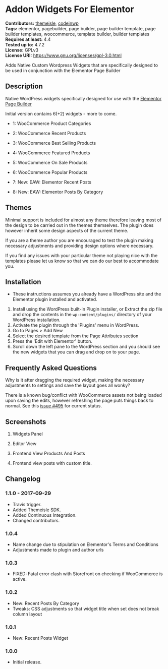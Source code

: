 # Addon Widgets For Elementor #

**Contributors:** [themeisle](https://profiles.wordpress.org/themeisle), [codeinwp](https://profiles.wordpress.org/codeinwp)  
**Tags:** elementor, pagebuilder, page builder, page builder template, page builder templates, woocommerce, template builder, builder templates  
**Requires at least:** 4.4    
**Tested up to:** 4.7.2    
**License:** GPLv3  
**License URI:** https://www.gnu.org/licenses/gpl-3.0.html     

Adds Native Custom Wordpress Widgets that are specifically designed to be used in conjunction with the Elementor Page Builder

## Description ##
Native WordPress widgets specifically designed for use with the [Elementor Page Builder](https://wordpress.org/plugins/elementor/)

Initial version contains 6(+2) widgets - more to come.
* 1: WooCommerce Product Categories
* 2: WooCommerce Recent Products   
* 3: WooCommerce Best Selling Products   
* 4: WooCommerce Featured Products   
* 5: WooCommerce On Sale Products   
* 6: WooCommerce Popular Products

* 7: New: EAW: Elementor Recent Posts
* 8: New: EAW: Elementor Posts By Category
	
## Themes ##
Minimal support is included for almost any theme therefore leaving most of the design to be carried out in the themes themselves.
The plugin does however inherit some design aspects of the current theme.

If you are a theme author you are encouraged to test the plugin making necessary adjustments and providing design options where necessary.

If you find any issues with your particular theme not playing nice with the templates please let us know so that we can do our best
to accommodate you.

## Installation ##
* These instructions assumes you already have a WordPress site and the Elementor plugin installed and activated.

1. Install using the WordPress built-in Plugin installer, or Extract the zip file and drop the contents in the `wp-content/plugins/` directory of your WordPress installation.
2. Activate the plugin through the 'Plugins' menu in WordPress.
3. Go to Pages > Add New
4. Select the desired template from the Page Attributes section
4. Press the 'Edit with Elementor' button.
5. Scroll down the left pane to the WordPress section and you should see the new widgets that you can drag and drop on to your page.

## Frequently Asked Questions ##

Why is it after dragging the required widget, making the necessary adjustments to settings and save the layout goes all wonky?

There is a known bug/conflict with WooCommerce assets not being loaded upon saving the edits, however refreshing the page puts things back to normal.
See this [issue #495](https://github.com/pojome/elementor/issues/495) for current status.

## Screenshots ##

1. Widgets Panel

2. Editor View

3. Frontend View Products And Posts

4. Frontend view posts with custom title.

## Changelog ##
### 1.1.0 - 2017-09-29  ###

* Travis trigger.
* Added Themeisle SDK.
* Added Continuous Integration.
* Changed contributors.


### 1.0.4 ###
* Name change due to stipulation on Elementor's Terms and Conditions
* Adjustments made to plugin and author urls

### 1.0.3 ###
* FIXED: Fatal error clash with Storefront on checking if WooCommerce is active.

### 1.0.2 ###
* New: Recent Posts By Category
* Tweaks: CSS adjustments so that widget title when set does not break column layout

### 1.0.1 ###
* New: Recent Posts Widget

### 1.0.0 ###
* Initial release.
